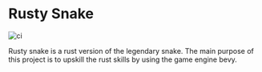 # Rusty Snake


![ci](https://github.com/madacorn/rusty_snake/actions/workflows/rust.yml/badge.svg)

Rusty snake is a rust version of the legendary snake.
The main purpose of this project is to upskill the rust skills by using the game engine bevy.
